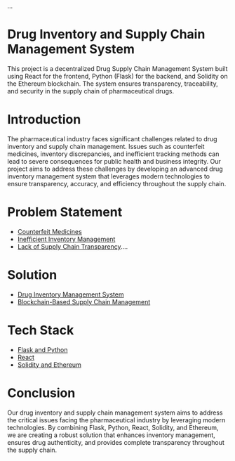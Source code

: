 ... 
# Drug Inventory and Supply Chain Management System

This project is a decentralized Drug Supply Chain Management System built using React for the frontend, Python (Flask) for the backend, and Solidity on the Ethereum blockchain. The system ensures transparency, traceability, and security in the supply chain of pharmaceutical drugs.

# Introduction
The pharmaceutical industry faces significant challenges related to drug inventory and supply chain management. Issues such as counterfeit medicines, inventory discrepancies, and inefficient tracking methods can lead to severe consequences for public health and business integrity. Our project aims to address these challenges by developing an advanced drug inventory management system that leverages modern technologies to ensure transparency, accuracy, and efficiency throughout the supply chain.





# Problem Statement


- [Counterfeit Medicines](http://127.0.0.1:5500/medicine1.html)
- [Inefficient Inventory Management](http://127.0.0.1:5500/medicine2.html)
- [Lack of Supply Chain Transparency](http://127.0.0.1:5500/medicine3.html)....


# Solution
- [Drug Inventory Management System](http://127.0.0.1:5500/medicine4.html) 
- [Blockchain-Based Supply Chain Management](http://127.0.0.1:5500/medicine5.html)


# Tech Stack

- [Flask and Python](http://127.0.0.1:5500/medicine6.html)
- [React](http://127.0.0.1:5500/medicine7.html)
- [Solidity and Ethereum](http://127.0.0.1:5500/medicine8.html)

# Conclusion
Our drug inventory and supply chain management system aims to address the critical issues facing the pharmaceutical industry by leveraging modern technologies. By combining Flask, Python, React, Solidity, and Ethereum, we are creating a robust solution that enhances inventory management, ensures drug authenticity, and provides complete transparency throughout the supply chain. 





